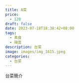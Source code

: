 ```yaml
---
title: A菜
price:
  - 120
draft: false
date: 2023-07-18T18:38:42+08:00
tags:
  - 素食
  - 辣度
description: 台菜
image: images/img_1615.jpeg
categories:
  - 台菜
---
```


台菜簡介
